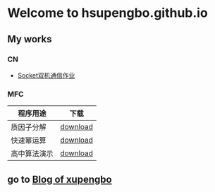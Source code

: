 # Welcome to hsupengbo.github.io

## My works
### CN
  + [Socket双机通信作业](./CN/socket-app.md)
  
### MFC
  
   | 程序用途 | 下载  |
   |---|---| 
   | 质因子分解   | [download](https://hsupengbo.github.io/MFCs/AlgorithmDemo.exe) | 
   | 快速幂运算   | [download](https://hsupengbo.github.io/MFCs/PrimeFactorization.exe) | 
   | 高中算法演示 | [download](https://hsupengbo.github.io/MFCs/QuickPow.exe) | 


## go to [Blog of xupengbo](https://blog.xupengbo.online)
